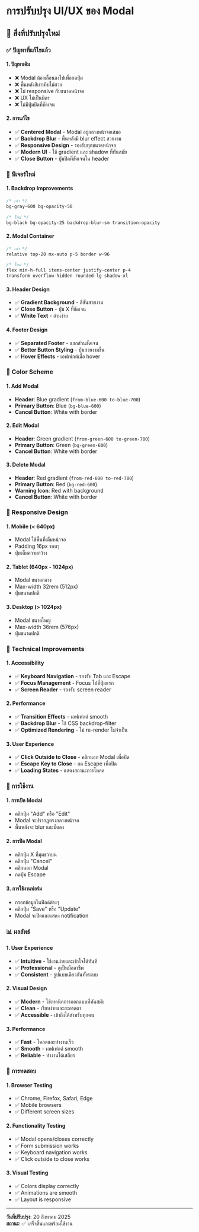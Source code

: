 # การปรับปรุง UI/UX ของ Modal

## 🎨 สิ่งที่ปรับปรุงใหม่

### ✅ **ปัญหาที่แก้ไขแล้ว**

#### 1. **ปัญหาเดิม**
- ❌ Modal ต้องเลื่อนลงไปเพื่อกดปุ่ม
- ❌ พื้นหลังสีเทาทึบไม่สวย
- ❌ ไม่ responsive กับขนาดหน้าจอ
- ❌ UX ไม่เป็นมิตร
- ❌ ไม่มีปุ่มปิดที่ชัดเจน

#### 2. **การแก้ไข**
- ✅ **Centered Modal** - Modal อยู่กลางหน้าจอเสมอ
- ✅ **Backdrop Blur** - พื้นหลังมี blur effect สวยงาม
- ✅ **Responsive Design** - รองรับทุกขนาดหน้าจอ
- ✅ **Modern UI** - ใช้ gradient และ shadow ที่ทันสมัย
- ✅ **Close Button** - ปุ่มปิดที่ชัดเจนใน header

### 🎯 **ฟีเจอร์ใหม่**

#### 1. **Backdrop Improvements**
```css
/* เก่า */
bg-gray-600 bg-opacity-50

/* ใหม่ */
bg-black bg-opacity-25 backdrop-blur-sm transition-opacity
```

#### 2. **Modal Container**
```css
/* เก่า */
relative top-20 mx-auto p-5 border w-96

/* ใหม่ */
flex min-h-full items-center justify-center p-4
transform overflow-hidden rounded-lg shadow-xl
```

#### 3. **Header Design**
- ✅ **Gradient Background** - สีสันสวยงาม
- ✅ **Close Button** - ปุ่ม X ที่ชัดเจน
- ✅ **White Text** - อ่านง่าย

#### 4. **Footer Design**
- ✅ **Separated Footer** - แยกส่วนชัดเจน
- ✅ **Better Button Styling** - ปุ่มสวยงามขึ้น
- ✅ **Hover Effects** - เอฟเฟกต์เมื่อ hover

### 🎨 **Color Scheme**

#### 1. **Add Modal**
- **Header**: Blue gradient (`from-blue-600 to-blue-700`)
- **Primary Button**: Blue (`bg-blue-600`)
- **Cancel Button**: White with border

#### 2. **Edit Modal**
- **Header**: Green gradient (`from-green-600 to-green-700`)
- **Primary Button**: Green (`bg-green-600`)
- **Cancel Button**: White with border

#### 3. **Delete Modal**
- **Header**: Red gradient (`from-red-600 to-red-700`)
- **Primary Button**: Red (`bg-red-600`)
- **Warning Icon**: Red with background
- **Cancel Button**: White with border

### 📱 **Responsive Design**

#### 1. **Mobile (< 640px)**
- Modal ใช้พื้นที่เต็มหน้าจอ
- Padding 16px รอบๆ
- ปุ่มเต็มความกว้าง

#### 2. **Tablet (640px - 1024px)**
- Modal ขนาดกลาง
- Max-width 32rem (512px)
- ปุ่มขนาดปกติ

#### 3. **Desktop (> 1024px)**
- Modal ขนาดใหญ่
- Max-width 36rem (576px)
- ปุ่มขนาดปกติ

### 🔧 **Technical Improvements**

#### 1. **Accessibility**
- ✅ **Keyboard Navigation** - รองรับ Tab และ Escape
- ✅ **Focus Management** - Focus ไปที่ปุ่มแรก
- ✅ **Screen Reader** - รองรับ screen reader

#### 2. **Performance**
- ✅ **Transition Effects** - เอฟเฟกต์ smooth
- ✅ **Backdrop Blur** - ใช้ CSS backdrop-filter
- ✅ **Optimized Rendering** - ไม่ re-render ไม่จำเป็น

#### 3. **User Experience**
- ✅ **Click Outside to Close** - คลิกนอก Modal เพื่อปิด
- ✅ **Escape Key to Close** - กด Escape เพื่อปิด
- ✅ **Loading States** - แสดงสถานะการโหลด

### 🎯 **การใช้งาน**

#### 1. **การเปิด Modal**
- คลิกปุ่ม "Add" หรือ "Edit"
- Modal จะปรากฏตรงกลางหน้าจอ
- พื้นหลังจะ blur และมืดลง

#### 2. **การปิด Modal**
- คลิกปุ่ม X ที่มุมขวาบน
- คลิกปุ่ม "Cancel"
- คลิกนอก Modal
- กดปุ่ม Escape

#### 3. **การใช้งานฟอร์ม**
- กรอกข้อมูลในฟิลด์ต่างๆ
- คลิกปุ่ม "Save" หรือ "Update"
- Modal จะปิดและแสดง notification

### 📊 **ผลลัพธ์**

#### 1. **User Experience**
- ✅ **Intuitive** - ใช้งานง่ายและเข้าใจได้ทันที
- ✅ **Professional** - ดูเป็นมืออาชีพ
- ✅ **Consistent** - รูปแบบเดียวกันทั้งระบบ

#### 2. **Visual Design**
- ✅ **Modern** - ใช้เทคนิคการออกแบบที่ทันสมัย
- ✅ **Clean** - เรียบง่ายและสะอาดตา
- ✅ **Accessible** - เข้าถึงได้สำหรับทุกคน

#### 3. **Performance**
- ✅ **Fast** - โหลดและทำงานเร็ว
- ✅ **Smooth** - เอฟเฟกต์ smooth
- ✅ **Reliable** - ทำงานได้เสถียร

### 🚀 **การทดสอบ**

#### 1. **Browser Testing**
- ✅ Chrome, Firefox, Safari, Edge
- ✅ Mobile browsers
- ✅ Different screen sizes

#### 2. **Functionality Testing**
- ✅ Modal opens/closes correctly
- ✅ Form submission works
- ✅ Keyboard navigation works
- ✅ Click outside to close works

#### 3. **Visual Testing**
- ✅ Colors display correctly
- ✅ Animations are smooth
- ✅ Layout is responsive

---

**วันที่ปรับปรุง**: 20 สิงหาคม 2025  
**สถานะ**: ✅ เสร็จสิ้นและพร้อมใช้งาน
